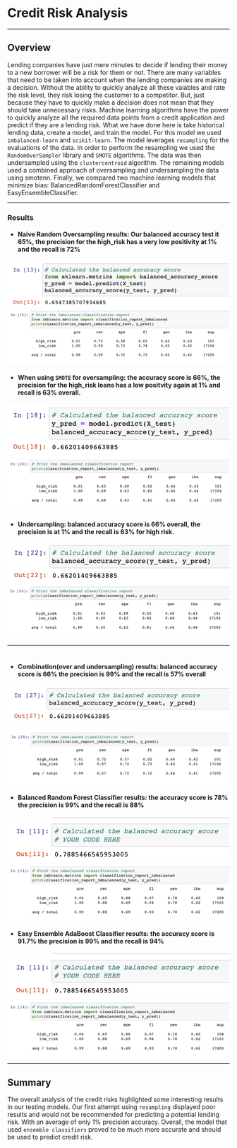 # Credit Risk Analysis
---
## Overview

Lending companies have just mere minutes to decide if lending their money to a new borrower will be a risk for them or not. There are many variables that need to be taken into account when the lending companies are making a decision. Without the ability to quickly analyze all these vaiables and rate the risk level, they risk losing the customer to a competitor. But, just because they have to quickly make a decision does not mean that they should take unnecessary risks. Machine learning algorithms have the power to quickly analyze all the required data points from a credit application and predict if they are a lending risk. What we have done here is take historical lending data, create a model, and train the model. For this model we used `imbalanced-learn` and `scikit-learn`. The model leverages `resampling` for the evaluations of the data. In order to perform the resampling we used the `RandomOverSampler` library and `SMOTE` algorithms. The data was then undersampled using the `clustercentroid` algorithm. The remaining models used a combined approach of oversampling and undersampling the data using smotenn. Finally, we compared two machine learning models that minimize bias: BalancedRandomForestClassifier and EasyEnsembleClassifier.

---

### Results

- #### Naive Random Oversampling results: Our balanced accuracy test it 65%, the precision for the high_risk has a very low positivity at 1% and the recall is 72% 

![](https://github.com/TONY-H83/Credit_Risk_Analysis/blob/main/Images/Screenshot%202023-04-08%20at%208.07.34%20PM.png)
![](https://github.com/TONY-H83/Credit_Risk_Analysis/blob/main/Images/Screenshot%202023-04-08%20at%208.10.44%20PM.png)

- #### When using `SMOTE` for oversampling: the accuracy score is 66%, the precision for the high_risk loans has a low positvity again at 1% and recall is 63% overall.

![](https://github.com/TONY-H83/Credit_Risk_Analysis/blob/main/Images/Screenshot%202023-04-08%20at%208.16.44%20PM.png)
![](https://github.com/TONY-H83/Credit_Risk_Analysis/blob/main/Images/Screenshot%202023-04-08%20at%208.16.52%20PM.png)

- #### Undersampling: balanced accuracy score is 66% overall, the precision is at 1% and the recall is 63% for high risk.

![](https://github.com/TONY-H83/Credit_Risk_Analysis/blob/main/Images/Screenshot%202023-04-08%20at%208.19.31%20PM.png)
![](https://github.com/TONY-H83/Credit_Risk_Analysis/blob/main/Images/Screenshot%202023-04-08%20at%208.19.37%20PM.png)

---

#

- #### Combination(over and undersampling) results: balanced accuracy score is 66% the precision is 99% and the recall is 57% overall 

![](https://github.com/TONY-H83/Credit_Risk_Analysis/blob/main/Images/Screenshot%202023-04-08%20at%208.25.40%20PM.png)
![](https://github.com/TONY-H83/Credit_Risk_Analysis/blob/main/Images/Screenshot%202023-04-08%20at%208.25.48%20PM.png)

- #### Balanced Random Forest Classifier results: the accuracy score is 78% the precision is 99% and the recall is 88% 

![](https://github.com/TONY-H83/Credit_Risk_Analysis/blob/main/Images/Screenshot%202023-04-08%20at%208.28.58%20PM.png)
![](https://github.com/TONY-H83/Credit_Risk_Analysis/blob/main/Images/Screenshot%202023-04-08%20at%208.29.04%20PM.png)

- #### Easy Ensemble AdaBoost Classifier results: the accuracy score is 91.7% the precision is 99% and the recall is 94% 

![](https://github.com/TONY-H83/Credit_Risk_Analysis/blob/main/Images/Screenshot%202023-04-08%20at%208.28.58%20PM.png)
![](https://github.com/TONY-H83/Credit_Risk_Analysis/blob/main/Images/Screenshot%202023-04-08%20at%208.29.04%20PM.png)

---

## Summary

The overall analysis of the credit risks highlighted some interesting results in our testing models. Our first attempt using `resampling` displayed poor results and would not be recommended for predicting a potential lending risk. With an average of only 1% precision accuracy. Overall, the model that used `ensemble classifiers` proved to be much more accurate and should be used to predict credit risk.
